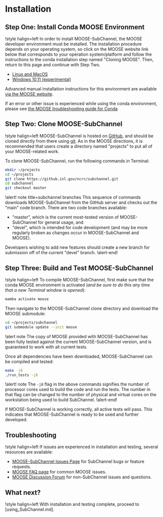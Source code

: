 # Installation

## Step One: Install Conda MOOSE Environment

!style halign=left
In order to install MOOSE-SubChannel, the MOOSE developer environment must be installed. The
installation procedure depends on your operating system, so click on the MOOSE
website link below that corresponds to your operation system/platform and follow
the instructions to the conda installation step named "Cloning MOOSE". Then,
return to this page and continue with Step Two.

- [Linux and MacOS](https://mooseframework.inl.gov/getting_started/installation/conda.html)
- [Windows 10,11 (experimental)](https://mooseframework.inl.gov/getting_started/installation/windows.html)

Advanced manual installation instructions for this environment are available
[via the MOOSE website](https://mooseframework.inl.gov/getting_started/installation/index.html).

If an error or other issue is experienced while using the conda environment,
please see [the MOOSE troubleshooting guide for Conda](https://mooseframework.inl.gov/help/troubleshooting.html#condaissues)

## Step Two: Clone MOOSE-SubChannel

!style halign=left
MOOSE-SubChannel is hosted on [GitHub](https://github.inl.gov/ncrc/subchannel), and should be
cloned directly from there using [git](https://git-scm.com/). As in the MOOSE
directions, it is recommended that users create a directory named "projects" to
put all of your MOOSE-related work.

To clone MOOSE-SubChannel, run the following commands in Terminal:

```bash
mkdir ~/projects
cd ~/projects
git clone https://github.inl.gov/ncrc/subchannel.git
cd subchannel
git checkout master
```

!alert! note title=subchannel branches
This sequence of commands downloads MOOSE-SubChannel from the GitHub server and checks
out the "main" code branch. There are two code branches available:

- "master", which is the current most-tested version of MOOSE-SubChannel for general usage, and
- "devel", which is intended for code development (and may be more regularly broken
  as changes occur in MOOSE-SubChannel and MOOSE).

Developers wishing to add new features should create a new branch for submission
off of the current "devel" branch.
!alert-end!

## Step Three: Build and Test MOOSE-SubChannel

!style halign=left
To compile MOOSE-SubChannel, first make sure that the conda MOOSE environment is activated
(*and be sure to do this any time that a new Terminal window is opened*):

```bash
mamba activate moose
```

Then navigate to the MOOSE-SubChannel clone directory and download the MOOSE submodule:

```bash
cd ~/projects/subchannel
git submodule update --init moose
```

!alert note
The copy of MOOSE provided with MOOSE-SubChannel has been fully tested against the current
MOOSE-SubChannel version, and is guaranteed to work with all current tests.

Once all dependencies have been downloaded, MOOSE-SubChannel can be compiled and tested:

```bash
make -j8
./run_tests -j8
```

!alert! note
The `-j8` flag in the above commands signifies the number of processor cores used to
build the code and run the tests. The number in that flag can be changed to the
number of physical and virtual cores on the workstation being used to build SubChannel.
!alert-end!

If MOOSE-SubChannel is working correctly, all active tests will pass. This indicates that
MOOSE-SubChannel is ready to be used and further developed.

## Troubleshooting

!style halign=left
If issues are experienced in installation and testing, several resources
are available:

- [MOOSE-SubChannel Issues Page](https://github.inl.gov/ncrc/subchannel/issues) for SubChannel bugs or feature requests.
- [MOOSE FAQ page](https://mooseframework.inl.gov/help/faq/index.html) for common MOOSE issues.
- [MOOSE Discussion Forum](https://github.com/idaholab/moose/discussions) for non-SubChannel issues and questions.

## What next?

!style halign=left
With installation and testing complete, proceed to [using_SubChannel.md].
